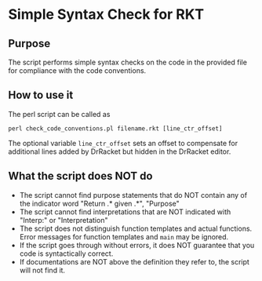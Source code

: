 # Simple Syntax Check for RKT

## Purpose

The script performs simple syntax checks on the code in the provided file for compliance with the code conventions.

## How to use it

The perl script can be called as

  ``perl check_code_conventions.pl filename.rkt [line_ctr_offset]``

The optional variable `line_ctr_offset` sets an offset to compensate for additional lines added by DrRacket but hidden in the DrRacket editor. 

## What the script does NOT do

* The script cannot find purpose statements that do NOT contain any of the indicator word "Return .\* given .\*", "Purpose"
* The script cannot find interpretations that are NOT indicated with "Interp:" or "Interpretation"
* The script does not distinguish function templates and actual functions. Error messages for function templates and `main` may be ignored.
* If the script goes through without errors, it does NOT guarantee that you code is syntactically correct.
* If documentations are NOT above the definition they refer to, the script will not find it.

